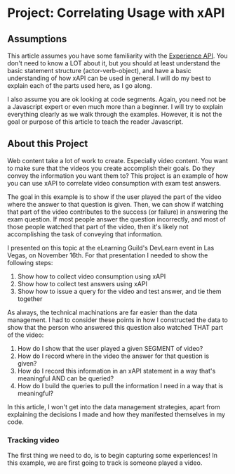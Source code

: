 # Project: Correlating Usage with xAPI

## Assumptions
This article assumes you have some familiarity with the [Experience API](https://github.com/adlnet/xAPI-Spec).  You don't need to know a LOT about it, but you should at least understand the basic statement structure (actor-verb-object), and have a basic understanding of how xAPI can be used in general.  I will do my best to explain each of the parts used here, as I go along.

I also assume you are ok looking at code segments.  Again, you need not be a Javascript expert or even much more than a beginner.  I will try to explain everything clearly as we walk through the examples.  However, it is not the goal or purpose of this article to teach the reader Javascript.  


## About this Project
Web content take a lot of work to create.  Especially video content.  You want to make sure that the videos you create accomplish their goals.  Do they convey the information you want them to?  This project is an example of how you can use xAPI to correlate video consumption with exam test answers.

The goal in this example is to show if the user played the part of the video where the answer to that question is given.  Then, we can show if watching that part of the video contributes to the success (or failure) in answering the exam question.  If most people answer the question incorrectly, and most of those people watched that part of the video, then it's likely not accomplishing the task of conveying that information.  

I presented on this topic at the eLearning Guild's DevLearn event in Las Vegas, on November 16th.  For that presentation I needed to show the following steps:

1. Show how to collect video consumption using xAPI
2. Show how to collect test answers using xAPI
3. Show how to issue a query for the video and test answer, and tie them together

As always, the technical machinations are far easier than the data management.  I had to consider these points in how I constructed the data to show that the person who answered this question also watched THAT part of the video:

1. How do I show that the user played a given SEGMENT of video?
2. How do I record where in the video the answer for that question is given?
3. How do I record this information in an xAPI statement in a way that's meaningful AND can be queried?
4. How do I build the queries to pull the information I need in a way that is meaningful?

In this article, I won't get into the data management strategies, apart from explaining the decisions I made and how they manifested themselves in my code.

### Tracking video
The first thing we need to do, is to begin capturing some experiences!  In this example, we are first going to track is someone played a video.
